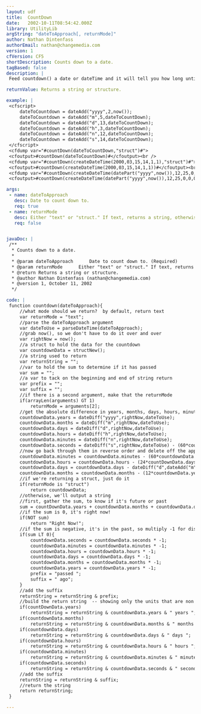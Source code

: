 ```yaml
---
layout: udf
title:  CountDown
date:   2002-10-11T08:54:42.000Z
library: UtilityLib
argString: "dateToApproach[, returnMode]"
author: Nathan Dintenfass
authorEmail: nathan@changemedia.com
version: 1
cfVersion: CF5
shortDescription: Counts down to a date.
tagBased: false
description: |
 Feed countdown() a date or dateTime and it will tell you how long until then (or how long ago it was).  By default it will return a string describing how long the countdown is, but if you pass a second argument with the value &quot;struct&quot; you can get a struct with the keys: years,months,days,hours,minutes,seconds.

returnValue: Returns a string or structure.

example: |
 <cfscript>
     dateToCountdown = dateAdd("yyyy",2,now());
     dateToCountdown = dateAdd("m",5,dateToCountDown);
     dateToCountdown = dateAdd("d",13,dateToCountDown);
     dateToCountdown = dateAdd("h",3,dateToCountDown);
     dateToCountdown = dateAdd("n",12,dateToCountDown);
     dateToCountdown = dateAdd("s",14,dateToCountDown);
 </cfscript>
 <cfdump var="#countDown(dateToCountDown,"struct")#">
 <cfoutput>#countDown(dateToCountDown)#</cfoutput><br />
 <cfdump var="#countDown(createDateTime(2000,03,15,14,1,1),"struct")#">
 <cfoutput>#countDown(createDateTime(2000,03,15,14,1,1))#</cfoutput><br />
 <cfdump var="#countDown(createDateTime(datePart("yyyy",now()),12,25,0,0,0),"struct")#">
 <cfoutput>#countDown(createDateTime(datePart("yyyy",now()),12,25,0,0,0))#</cfoutput>

args:
 - name: dateToApproach
   desc: Date to count down to.
   req: true
 - name: returnMode
   desc: Either "text" or "struct." If text, returns a string, otherwise returns structure with keys for years, months, days, hours, and minutes.
   req: false


javaDoc: |
 /**
  * Counts down to a date.
  * 
  * @param dateToApproach      Date to count down to. (Required)
  * @param returnMode      Either "text" or "struct." If text, returns a string, otherwise returns structure with keys for years, months, days, hours, and minutes. (Optional)
  * @return Returns a string or structure. 
  * @author Nathan Dintenfass (nathan@changemedia.com) 
  * @version 1, October 11, 2002 
  */

code: |
 function countdown(dateToApproach){
     //what mode should we return?  by default, return text
     var returnMode = "text";
     //parse the dateToApproach argument
     var dateToUse = parseDateTime(dateToApproach);
     //grab now(), so we don't have to do it over and over
     var rightNow = now();
     //a struct to hold the data for the countdown
     var countdownData = structNew();
     //a string used to return
     var returnString = "";
     //var to hold the sum to determine if it has passed
     var sum = "";
     //a var to tack on the beginning and end of string return
     var prefix = "";
     var suffix = "";
     //if there is a second argument, make that the returnMode
     if(arrayLen(arguments) GT 1)
         returnMode = arguments[2];
     //get the absolute difference in years, months, days, hours, minutes and seconds    
     countdownData.years = dateDiff("yyyy",rightNow,dateToUse);
     countdownData.months = dateDiff("m",rightNow,dateToUse);
     countdownData.days = dateDiff("d",rightNow,dateToUse);        
     countdownData.hours = dateDiff("h",rightNow,dateToUse);
     countdownData.minutes = dateDiff("n",rightNow,dateToUse);
     countdownData.seconds = dateDiff("s",rightNow,dateToUse) - (60*countdownData.minutes);
     //now go back through them in reverse order and delete off the appropriate units
     countdownData.minutes = countdownData.minutes - (60*countdownData.hours);
     countdownData.hours = countdownData.hours - (24*countDownData.days);
     countdownData.days = countdownData.days - dateDiff("d",dateAdd("m",-1*countDownData.months,dateToUse),dateToUse);
     countdownData.months = countdownData.months - (12*countdownData.years);        
     //if we're returning a struct, just do it
     if(returnMode is "struct")
         return countdownData;
     //otherwise, we'll output a string
     //first, gather the sum, to know if it's future or past
     sum = countDownData.years + countdownData.months + countdownData.days + countdownData.hours + countdownData.minutes + countdownData.seconds;
     //if the sum is 0, it's right now!
     if(NOT sum)
         return "Right Now!";
     //if the sum is negative, it's in the past, so multiply -1 for display purposes
     if(sum LT 0){
         countdownData.seconds = countdownData.seconds * -1;
         countdownData.minutes = countdownData.minutes * -1;
         countdownData.hours = countdownData.hours * -1;
         countdownData.days = countdownData.days * -1;
         countdownData.months = countdownData.months * -1;
         countdownData.years = countdownData.years * -1;
         prefix = "passed ";
         suffix = " ago";
     }
     //add the suffix
     returnString = returnString & prefix;        
     //build the return string  -- showing only the units that are non 0
     if(countDownData.years)
         returnString = returnString & countdownData.years & " years ";
     if(countdownData.months)
         returnString = returnString & countdownData.months & " months ";
     if(countdownData.days)
         returnString = returnString & countdownData.days & " days ";
     if(countdownData.hours)
         returnString = returnString & countdownData.hours & " hours ";
     if(countdownData.minutes)
         returnString = returnString & countdownData.minutes & " minutes ";
     if(countdownData.seconds)
         returnString = returnString & countdownData.seconds & " seconds";
     //add the suffix
     returnString = returnString & suffix;
     //return the string
     return returnString;
 }

---
```


